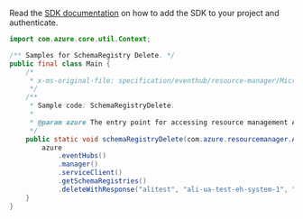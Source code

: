 Read the [SDK documentation](https://github.com/Azure/azure-sdk-for-java/blob/azure-resourcemanager_2.15.0/sdk/resourcemanager/azure-resourcemanager/README.md) on how to add the SDK to your project and authenticate.

```java
import com.azure.core.util.Context;

/** Samples for SchemaRegistry Delete. */
public final class Main {
    /*
     * x-ms-original-file: specification/eventhub/resource-manager/Microsoft.EventHub/stable/2021-11-01/examples/SchemaRegistry/SchemaRegistryDelete.json
     */
    /**
     * Sample code: SchemaRegistryDelete.
     *
     * @param azure The entry point for accessing resource management APIs in Azure.
     */
    public static void schemaRegistryDelete(com.azure.resourcemanager.AzureResourceManager azure) {
        azure
            .eventHubs()
            .manager()
            .serviceClient()
            .getSchemaRegistries()
            .deleteWithResponse("alitest", "ali-ua-test-eh-system-1", "testSchemaGroup1", Context.NONE);
    }
}
```
